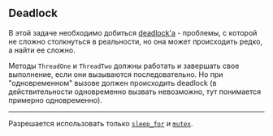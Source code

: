 ## Deadlock

В этой задаче необходимо добиться [deadlock'а](https://en.wikipedia.org/wiki/Deadlock) - проблемы, с которой не сложно столкнуться в реальности, но она может происходить редко, а найти ее сложно.

Методы `ThreadOne` и `ThreadTwo` должны работать и завершать свое выполнение, если они вызываются последовательно. Но при "одновременном" вызове должен происходить deadlock (в действительности одновременно вызвать невозможно, тут понимается примерно одновременно). 

---

Разрешается использовать только [`sleep_for`](https://en.cppreference.com/w/cpp/thread/sleep_for) и [`mutex`](https://en.cppreference.com/w/cpp/thread/mutex).
